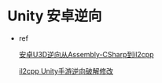 # Unity 安卓逆向

* ref

  [安卓U3D逆向从Assembly-CSharp到il2cpp](https://www.kanxue.com/book-24-116.htm)

  [il2cpp Unity手游逆向破解修改](https://www.jianshu.com/p/a34942d01d2e)